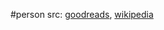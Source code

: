 #person 
src: [goodreads](https://www.goodreads.com/author/show/259366.N_g_rjuna), [wikipedia](https://en.wikipedia.org/wiki/Nagarjuna) 


